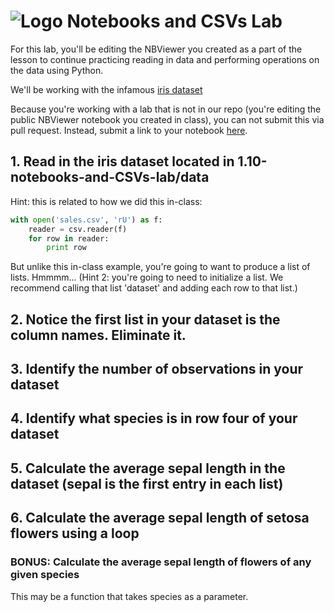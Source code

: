 # ![Logo](https://ga-dash.s3.amazonaws.com/production/assets/logo-9f88ae6c9c3871690e33280fcf557f33.png) Notebooks and CSVs Lab


For this lab, you'll be editing the NBViewer you created as a part of the lesson to continue practicing reading in data and performing operations on the data using Python.

We'll be working with the infamous [iris dataset](https://en.wikipedia.org/wiki/Iris_flower_data_set)

Because you're working with a lab that is not in our repo (you're editing the public NBViewer notebook you created in class), you can not submit this via pull request. Instead, submit a link to your notebook [here](https://docs.google.com/a/generalassemb.ly/forms/d/e/1FAIpQLSeaGfpKtEbqaol4E0-C_m171HyCLkVzBS4oVrBD5fGUyCQKDA/viewform?c=0&w=1).

## 1. Read in the iris dataset located in 1.10-notebooks-and-CSVs-lab/data 

Hint: this is related to how we did this in-class:

```python
with open('sales.csv', 'rU') as f:
    reader = csv.reader(f)
    for row in reader:
        print row
```

But unlike this in-class example, you're going to want to produce a list of lists. Hmmmm...
(Hint 2: you're going to need to initialize a list. We recommend calling that list 'dataset' and adding each row to that list.) 

## 2. Notice the first list in your dataset is the column names. Eliminate it.


## 3. Identify the number of observations in your dataset


## 4. Identify what species is in row four of your dataset


## 5. Calculate the average sepal length in the dataset (sepal is the first entry in each list)


## 6. Calculate the average sepal length of setosa flowers using a loop


### BONUS: Calculate the average sepal length of flowers of any given species
This may be a function that takes species as a parameter.


